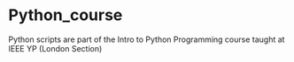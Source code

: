 # Python_course
Python scripts are part of the Intro to Python Programming course taught at IEEE YP (London Section)